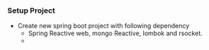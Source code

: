 
### Setup Project
- Create new spring boot project with following dependency
  - Spring Reactive web, mongo Reactive, lombok and rsocket.
  - 
